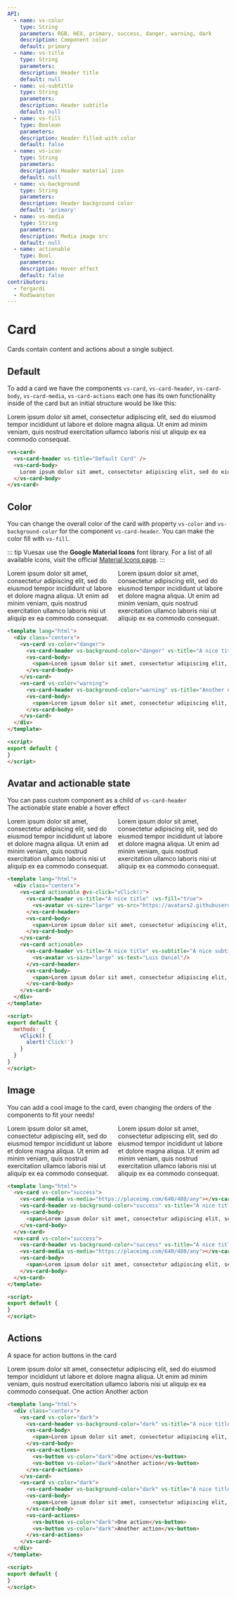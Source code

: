 ```yaml
---
API:
  - name: vs-color
    type: String
    parameters: RGB, HEX, primary, success, danger, warning, dark
    description: Component color
    default: primary
  - name: vs-title
    type: String
    parameters:
    description: Header title
    default: null
  - name: vs-subtitle
    type: String
    parameters:
    description: Header subtitle
    default: null
  - name: vs-fill
    type: Boolean
    parameters:
    description: Header filled with color
    default: false
  - name: vs-icon
    type: String
    parameters:
    description: Header material icon
    default: null
  - name: vs-background
    type: String
    parameters:
    description: Header background color
    default: 'primary'
  - name: vs-media
    type: String
    parameters:
    description: Media image src
    default: null
  - name: actionable
    type: Bool
    parameters:
    description: Hover effect
    default: false
contributors:
  - fergardi
  - RodSwanston
---
```


# Card <!--#new-->

<box header>

  Cards contain content and actions about a single subject.

</box>

<box>

## Default

To add a card we have the components `vs-card`, `vs-card-header`, `vs-card-body`, `vs-card-media`, `vs-card-actions` each one has its own functionality inside of the card but an initial structure would be like this:


<vuecode md>
<div slot="demo">
<vs-card>
  <vs-card-header vs-title="Default Card" />
  <vs-card-body>
    <span>Lorem ipsum dolor sit amet, consectetur adipiscing elit, sed do eiusmod tempor incididunt ut labore et dolore magna aliqua. Ut enim ad minim veniam, quis nostrud exercitation ullamco laboris nisi ut aliquip ex ea commodo consequat.</span>
  </vs-card-body>
</vs-card>
</div>
<div slot="code">

```html
<vs-card>
  <vs-card-header vs-title="Default Card" />
  <vs-card-body>
    Lorem ipsum dolor sit amet, consectetur adipiscing elit, sed do eiusmod tempor incididunt ut labore et dolore magna aliqua. Ut enim ad minim veniam, quis nostrud exercitation ullamco laboris nisi ut aliquip ex ea commodo consequat.
  </vs-card-body>
</vs-card>
```

</div>
</vuecode>
</box>


<box>

## Color

You can change the overall color of the card with property `vs-color` and `vs-background-color` for the component `vs-card-header`. You can make the color fill with `vs-fill`.

::: tip
Vuesax use the **Google Material Icons** font library. For a list of all available icons, visit the official [Material Icons page](https://material.io/icons/).
:::

<vuecode md center>
<div slot="demo" style="display: flex;">
  <vs-card vs-color="danger">
    <vs-card-header vs-background-color="danger" vs-title="A nice title" vs-icon="error" :vs-fill="true"></vs-card-header>
    <vs-card-body>
      <span>Lorem ipsum dolor sit amet, consectetur adipiscing elit, sed do eiusmod tempor incididunt ut labore et dolore magna aliqua. Ut enim ad minim veniam, quis nostrud exercitation ullamco laboris nisi ut aliquip ex ea commodo consequat.</span>
    </vs-card-body>
  </vs-card>
  <vs-card vs-color="warning">
    <vs-card-header vs-background-color="warning" vs-title="Another nice title" vs-subtitle="A nice subtitle" vs-icon="warning"></vs-card-header>
    <vs-card-body>
      <span>Lorem ipsum dolor sit amet, consectetur adipiscing elit, sed do eiusmod tempor incididunt ut labore et dolore magna aliqua. Ut enim ad minim veniam, quis nostrud exercitation ullamco laboris nisi ut aliquip ex ea commodo consequat.</span>
    </vs-card-body>
  </vs-card>
</div>
<div slot="code">

```html
<template lang="html">
  <div class="centerx">
    <vs-card vs-color="danger">
      <vs-card-header vs-background-color="danger" vs-title="A nice title" vs-icon="error" :vs-fill="true"></vs-card-header>
      <vs-card-body>
        <span>Lorem ipsum dolor sit amet, consectetur adipiscing elit, sed do eiusmod tempor incididunt ut labore et dolore magna aliqua. Ut enim ad minim veniam, quis nostrud exercitation ullamco laboris nisi ut aliquip ex ea commodo consequat.</span>
      </vs-card-body>
    </vs-card>
    <vs-card vs-color="warning">
      <vs-card-header vs-background-color="warning" vs-title="Another nice title" vs-subtitle="A nice subtitle" vs-icon="warning"></vs-card-header>
      <vs-card-body>
        <span>Lorem ipsum dolor sit amet, consectetur adipiscing elit, sed do eiusmod tempor incididunt ut labore et dolore magna aliqua. Ut enim ad minim veniam, quis nostrud exercitation ullamco laboris nisi ut aliquip ex ea commodo consequat.</span>
      </vs-card-body>
    </vs-card>
  </div>
</template>

<script>
export default {
}
</script>
```

</div>
</vuecode>

</box>

<box>

## Avatar and actionable state

You can pass custom component as a child of `vs-card-header` <br>
The actionable state enable a hover effect

<script>
export default {
  methods: {
    vClick() {
      alert('Click!')
    }
  }
}
</script>

<vuecode md center>
<div slot="demo" style="display: flex;">
  <vs-card actionable @vs-click="vClick()">
    <vs-card-header vs-title="A nice title" :vs-fill="true">
      <vs-avatar vs-size="large" vs-src="https://avatars2.githubusercontent.com/u/31676496?s=460&v=4"/>
    </vs-card-header>
    <vs-card-body>
      <span>Lorem ipsum dolor sit amet, consectetur adipiscing elit, sed do eiusmod tempor incididunt ut labore et dolore magna aliqua. Ut enim ad minim veniam, quis nostrud exercitation ullamco laboris nisi ut aliquip ex ea commodo consequat.</span>
    </vs-card-body>
  </vs-card>
  <vs-card actionable>
    <vs-card-header vs-title="A nice title" vs-subtitle="A nice subtitle"  :vs-fill="true">
      <vs-avatar vs-size="large" vs-text="Luis Daniel"/>
    </vs-card-header>
    <vs-card-body>
      <span>Lorem ipsum dolor sit amet, consectetur adipiscing elit, sed do eiusmod tempor incididunt ut labore et dolore magna aliqua. Ut enim ad minim veniam, quis nostrud exercitation ullamco laboris nisi ut aliquip ex ea commodo consequat.</span>
    </vs-card-body>
  </vs-card>
</div>
<div slot="code">

```html
<template lang="html">
  <div class="centerx">
    <vs-card actionable @vs-click="vClick()">
      <vs-card-header vs-title="A nice title" :vs-fill="true">
        <vs-avatar vs-size="large" vs-src="https://avatars2.githubusercontent.com/u/31676496?s=460&v=4"/>
      </vs-card-header>
      <vs-card-body>
        <span>Lorem ipsum dolor sit amet, consectetur adipiscing elit, sed do eiusmod tempor incididunt ut labore et dolore magna aliqua. Ut enim ad minim veniam, quis nostrud exercitation ullamco laboris nisi ut aliquip ex ea commodo consequat.</span>
      </vs-card-body>
    </vs-card>
    <vs-card actionable>
      <vs-card-header vs-title="A nice title" vs-subtitle="A nice subtitle"  :vs-fill="true">
        <vs-avatar vs-size="large" vs-text="Luis Daniel"/>
      </vs-card-header>
      <vs-card-body>
        <span>Lorem ipsum dolor sit amet, consectetur adipiscing elit, sed do eiusmod tempor incididunt ut labore et dolore magna aliqua. Ut enim ad minim veniam, quis nostrud exercitation ullamco laboris nisi ut aliquip ex ea commodo consequat.</span>
      </vs-card-body>
    </vs-card>
  </div>
</template>

<script>
export default {
  methods: {
    vClick() {
      alert('Click!')
    }
  }
}
</script>
```

</div>
</vuecode>

</box>

<box>

## Image

You can add a cool image to the card, even changing the orders of the components to fit your needs!

<vuecode md center>
<div slot="demo" style="display: flex;">
  <vs-card vs-color="success">
    <vs-card-media vs-media="https://placeimg.com/640/480/any"></vs-card-media>
    <vs-card-header vs-background-color="success" vs-title="A nice title" vs-subtitle="A nice subtitle" vs-icon="check"></vs-card-header>
    <vs-card-body>
      <span>Lorem ipsum dolor sit amet, consectetur adipiscing elit, sed do eiusmod tempor incididunt ut labore et dolore magna aliqua. Ut enim ad minim veniam, quis nostrud exercitation ullamco laboris nisi ut aliquip ex ea commodo consequat.</span>
    </vs-card-body>
  </vs-card>
  <vs-card vs-color="success">
    <vs-card-header vs-background-color="success" vs-title="A nice title" vs-icon="check"></vs-card-header>
    <vs-card-media vs-media="https://placeimg.com/640/480/any"></vs-card-media>
    <vs-card-body>
      <span>Lorem ipsum dolor sit amet, consectetur adipiscing elit, sed do eiusmod tempor incididunt ut labore et dolore magna aliqua. Ut enim ad minim veniam, quis nostrud exercitation ullamco laboris nisi ut aliquip ex ea commodo consequat.</span>
    </vs-card-body>
  </vs-card>
</div>
<div slot="code">

```html
<template lang="html">
  <vs-card vs-color="success">
    <vs-card-media vs-media="https://placeimg.com/640/480/any"></vs-card-media>
    <vs-card-header vs-background-color="success" vs-title="A nice title" vs-subtitle="A nice subtitle" vs-icon="check"></vs-card-header>
    <vs-card-body>
      <span>Lorem ipsum dolor sit amet, consectetur adipiscing elit, sed do eiusmod tempor incididunt ut labore et dolore magna aliqua. Ut enim ad minim veniam, quis nostrud exercitation ullamco laboris nisi ut aliquip ex ea commodo consequat.</span>
    </vs-card-body>
  </vs-card>
  <vs-card vs-color="success">
    <vs-card-header vs-background-color="success" vs-title="A nice title" vs-icon="check"></vs-card-header>
    <vs-card-media vs-media="https://placeimg.com/640/480/any"></vs-card-media>
    <vs-card-body>
      <span>Lorem ipsum dolor sit amet, consectetur adipiscing elit, sed do eiusmod tempor incididunt ut labore et dolore magna aliqua. Ut enim ad minim veniam, quis nostrud exercitation ullamco laboris nisi ut aliquip ex ea commodo consequat.</span>
    </vs-card-body>
  </vs-card>
</template>

<script>
export default {
}
</script>
```

</div>
</vuecode>

</box>

<box>

## Actions

A space for action buttons in the card

<vuecode md center>
<div slot="demo" style="display: flex;">
  <vs-card vs-color="primary">
    <vs-card-header vs-background-color="primary" vs-title="A nice title" vs-subtitle="A nice subtitle" vs-icon="account_circle"></vs-card-header>
    <vs-card-body>
      <span>Lorem ipsum dolor sit amet, consectetur adipiscing elit, sed do eiusmod tempor incididunt ut labore et dolore magna aliqua. Ut enim ad minim veniam, quis nostrud exercitation ullamco laboris nisi ut aliquip ex ea commodo consequat.</span>
    </vs-card-body>
    <vs-card-actions>
      <vs-button vs-color="primary">One action</vs-button>
      <vs-button vs-color="primary">Another action</vs-button>
    </vs-card-actions>
  </vs-card>
</div>
<div slot="code">

```html
<template lang="html">
  <div class="centerx">
    <vs-card vs-color="dark">
      <vs-card-header vs-background-color="dark" vs-title="A nice title" vs-subtitle="A nice subtitle" vs-icon="account_circle"></vs-card-header>
      <vs-card-body>
        <span>Lorem ipsum dolor sit amet, consectetur adipiscing elit, sed do eiusmod tempor incididunt ut labore et dolore magna aliqua. Ut enim ad minim veniam, quis nostrud exercitation ullamco laboris nisi ut aliquip ex ea commodo consequat.</span>
      </vs-card-body>
      <vs-card-actions>
        <vs-button vs-color="dark">One action</vs-button>
        <vs-button vs-color="dark">Another action</vs-button>
      </vs-card-actions>
    </vs-card>
    <vs-card vs-color="dark">
      <vs-card-header vs-background-color="dark" vs-title="A nice title" vs-subtitle="A nice subtitle" vs-icon="account_circle"></vs-card-header>
      <vs-card-body>
        <span>Lorem ipsum dolor sit amet, consectetur adipiscing elit, sed do eiusmod tempor incididunt ut labore et dolore magna aliqua. Ut enim ad minim veniam, quis nostrud exercitation ullamco laboris nisi ut aliquip ex ea commodo consequat.</span>
      </vs-card-body>
      <vs-card-actions>
        <vs-button vs-color="dark">One action</vs-button>
        <vs-button vs-color="dark">Another action</vs-button>
      </vs-card-actions>
    </vs-card>
  </div>
</template>

<script>
export default {
}
</script>
```

</div>
</vuecode>

</box>

